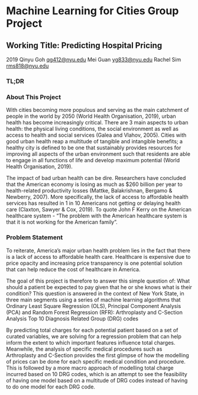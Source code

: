 # Machine Learning for Cities Group Project

## Working Title: Predicting Hospital Pricing
2019
Qinyu Goh <qg412@nyu.edu>
Mei Guan <yg833@nyu.edu>
Rachel Sim <rms818@nyu.edu> 

### TL;DR


### About This Project
With cities becoming more populous and serving as the main catchment of people in the world by 2050 (World Health Organisation, 2019), urban health has become increasingly critical. There are 3 main aspects to urban health: the physical living conditions, the social environment as well as access to health and social services (Galea and Vlahov, 2005). Cities with good urban health reap a multitude of tangible and intangible benefits; a healthy city is defined to be one that sustainably provides resources for improving all aspects of the urban environment such that residents are able to engage in all functions of life and develop maximum potential (World Health Organisation, 2019). 

The impact of bad urban health can be dire. Researchers have concluded that the American economy is losing as much as $260 billion per year to health-related productivity losses (Mattke, Balakrishnan, Bergamo & Newberry, 2007). More specifically, the lack of access to affordable health services has resulted in 1 in 10 Americans not getting or delaying health care (Claxton, Sawyer & Cox, 2019). To quote John F Kerry on the American healthcare system - “The problem with the American healthcare system is that it is not working for the American family”. 

### Problem Statement

To reiterate, America’s major urban health problem lies in the fact that there is a lack of access to affordable health care. Healthcare is expensive due to price opacity and increasing price transparency is one potential solution that can help reduce the cost of healthcare in America. 

The goal of this project is therefore to answer this simple question of: What should a patient be expected to pay given that he or she knows what is their condition? This question is answered in the context of New York State, in three main segments using a series of machine learning algorithms that   Ordinary Least Square Regression (OLS), Principal Component Analysis (PCA) and Random Forest Regression (RFR):
Arthroplasty and C-Section Analysis
Top 10 Diagnosis Related Group (DRG) codes

By predicting total charges for each potential patient based on a set of curated variables, we are solving for a regression problem that can help inform the extent to which important features influence total charges. Meanwhile, the analysis of specific medical procedures such as Arthroplasty and C-Section provides the first glimpse of how the modelling of prices can be done for each specific medical condition and procedure. This is followed by a more macro approach of modelling total charge incurred based on 10 DRG codes, which is an attempt to see the feasibility of having one model based on a multitude of DRG codes instead of having to do one model for each DRG code. 
